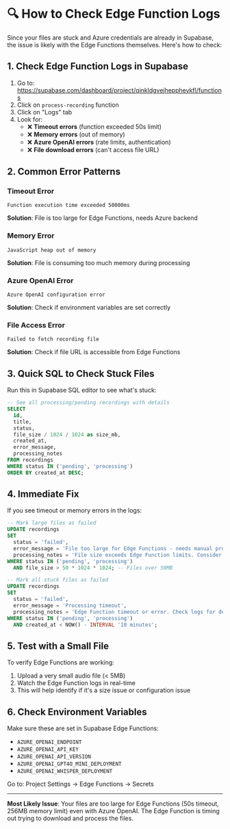 # 🔍 How to Check Edge Function Logs

Since your files are stuck and Azure credentials are already in Supabase, the issue is likely with the Edge Functions themselves. Here's how to check:

## 1. Check Edge Function Logs in Supabase

1. Go to: https://supabase.com/dashboard/project/qinkldgvejheppheykfl/functions
2. Click on `process-recording` function
3. Click on "Logs" tab
4. Look for:
   - ❌ **Timeout errors** (function exceeded 50s limit)
   - ❌ **Memory errors** (out of memory)
   - ❌ **Azure OpenAI errors** (rate limits, authentication)
   - ❌ **File download errors** (can't access file URL)

## 2. Common Error Patterns

### Timeout Error
```
Function execution time exceeded 50000ms
```
**Solution**: File is too large for Edge Functions, needs Azure backend

### Memory Error
```
JavaScript heap out of memory
```
**Solution**: File is consuming too much memory during processing

### Azure OpenAI Error
```
Azure OpenAI configuration error
```
**Solution**: Check if environment variables are set correctly

### File Access Error
```
Failed to fetch recording file
```
**Solution**: Check if file URL is accessible from Edge Functions

## 3. Quick SQL to Check Stuck Files

Run this in Supabase SQL editor to see what's stuck:

```sql
-- See all processing/pending recordings with details
SELECT 
  id,
  title,
  status,
  file_size / 1024 / 1024 as size_mb,
  created_at,
  error_message,
  processing_notes
FROM recordings
WHERE status IN ('pending', 'processing')
ORDER BY created_at DESC;
```

## 4. Immediate Fix

If you see timeout or memory errors in the logs:

```sql
-- Mark large files as failed
UPDATE recordings 
SET 
  status = 'failed',
  error_message = 'File too large for Edge Functions - needs manual processing',
  processing_notes = 'File size exceeds Edge Function limits. Consider using smaller files or Azure backend.'
WHERE status IN ('pending', 'processing')
  AND file_size > 50 * 1024 * 1024; -- Files over 50MB

-- Mark all stuck files as failed
UPDATE recordings 
SET 
  status = 'failed',
  error_message = 'Processing timeout',
  processing_notes = 'Edge Function timeout or error. Check logs for details.'
WHERE status IN ('pending', 'processing')
  AND created_at < NOW() - INTERVAL '10 minutes';
```

## 5. Test with a Small File

To verify Edge Functions are working:
1. Upload a very small audio file (< 5MB)
2. Watch the Edge Function logs in real-time
3. This will help identify if it's a size issue or configuration issue

## 6. Check Environment Variables

Make sure these are set in Supabase Edge Functions:
- `AZURE_OPENAI_ENDPOINT`
- `AZURE_OPENAI_API_KEY`
- `AZURE_OPENAI_API_VERSION`
- `AZURE_OPENAI_GPT4O_MINI_DEPLOYMENT`
- `AZURE_OPENAI_WHISPER_DEPLOYMENT`

Go to: Project Settings → Edge Functions → Secrets

---

**Most Likely Issue**: Your files are too large for Edge Functions (50s timeout, 256MB memory limit) even with Azure OpenAI. The Edge Function is timing out trying to download and process the files.